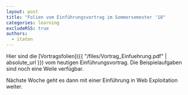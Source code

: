 ```yaml
---
layout: post
title: "Folien vom Einführungsvortrag im Sommersemester '18"
categories: learning
excludeRSS: true
authors:
  - itaton
---
```


Hier sind die [Vortragsfolien]({{ "/files/Vortrag_Einfuehrung.pdf" | absolute_url }}) vom heutigen Einführungsvortrag.
Die Beispielaufgaben sind noch eine Weile verfügbar.

Nächste Woche geht es dann mit einer Einführung in Web Exploitation weiter.

